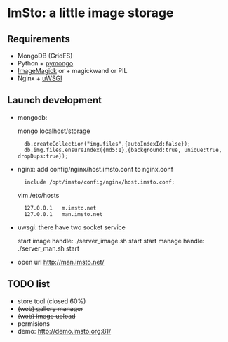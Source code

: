 ImSto: a little image storage
=======================================

Requirements
-----------

 * MongoDB (GridFS)
 * Python + [pymongo][pymongo]
 * [ImageMagick][ImageMagick] or + magickwand or PIL
 * Nginx + [uWSGI][uWSGI]


Launch development
------------------

* mongodb: 

	 mongo localhost/storage

		db.createCollection("img.files",{autoIndexId:false});
		db.img.files.ensureIndex({md5:1},{background:true, unique:true, dropDups:true});

* nginx: add config/nginx/host.imsto.conf to nginx.conf

		include /opt/imsto/config/nginx/host.imsto.conf;
		
	vim /etc/hosts
	
		127.0.0.1   m.imsto.net
		127.0.0.1   man.imsto.net

* uwsgi: there have two socket service

	 start image handle:
		./server_image.sh start
	 start manage handle:
		./server_man.sh start

* open url http://man.imsto.net/

TODO list
---------

- store tool (closed 60%)
- <del>(web) gallery manager</del>
- <del>(web) image upload</del>
- permisions
- demo: <http://demo.imsto.org:81/>

[pymongo]: http://pypi.python.org/pypi/pymongo/
[ImageMagick]: http://www.imagemagick.org/
[uWSGI]: http://projects.unbit.it/uwsgi/
